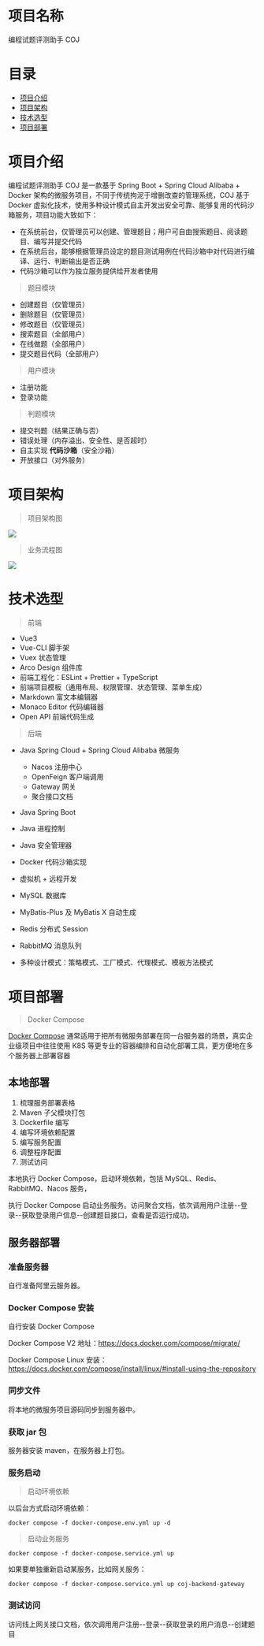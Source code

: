 # 项目名称
编程试题评测助手 COJ

# 目录

- [项目介绍](#项目介绍)
- [项目架构](#项目架构)
- [技术选型](#技术选型)
- [项目部署](#项目部署)

# 项目介绍


编程试题评测助手 COJ 是一款基于 Spring Boot + Spring Cloud Alibaba + Docker 架构的微服务项目，不同于传统拘泥于增删改查的管理系统，COJ 基于 Docker 虚拟化技术，使用多种设计模式自主开发出安全可靠、能够复用的代码沙箱服务，项目功能大致如下：<br>

* 在系统前台，仅管理员可以创建、管理题目；用户可自由搜索题目、阅读题目、编写并提交代码
* 在系统后台，能够根据管理员设定的题目测试用例在代码沙箱中对代码进行编译、运行、判断输出是否正确
* 代码沙箱可以作为独立服务提供给开发者使用

> 题目模块

* 创建题目（仅管理员）
* 删除题目（仅管理员）
* 修改题目（仅管理员）
* 搜索题目（全部用户）
* 在线做题（全部用户）
* 提交题目代码（全部用户）

> 用户模块

* 注册功能
* 登录功能

> 判题模块

* 提交判题（结果正确与否）
* 错误处理（内存溢出、安全性、是否超时）
* 自主实现 **代码沙箱**（安全沙箱）
* 开放接口（对外服务）


# 项目架构

> 项目架构图

![](https://cyan-images.oss-cn-shanghai.aliyuncs.com/images/docs-oj-21.png)


> 业务流程图 

![](https://cyan-images.oss-cn-shanghai.aliyuncs.com/images/docs-oj-06.png)


# 技术选型

> 前端

* Vue3
* Vue-CLI 脚手架
* Vuex 状态管理
* Arco Design 组件库
* 前端工程化：ESLint + Prettier + TypeScript
* 前端项目模板（通用布局、权限管理、状态管理、菜单生成）
* Markdown 富文本编辑器
* Monaco Editor 代码编辑器
* Open API 前端代码生成

> 后端

* Java Spring Cloud + Spring Cloud Alibaba 微服务
  * Nacos 注册中心
  * OpenFeign 客户端调用
  * Gateway 网关
  * 聚合接口文档 

* Java Spring Boot
* Java 进程控制
* Java 安全管理器
* Docker 代码沙箱实现 
* 虚拟机 + 远程开发
* MySQL 数据库

* MyBatis-Plus 及 MyBatis X 自动生成
* Redis 分布式 Session
* RabbitMQ 消息队列
* 多种设计模式：策略模式、工厂模式、代理模式、模板方法模式




# 项目部署


> Docker  Compose

[Docker  Compose](https://cyanzzy.github.io/2023/07/20/%E4%BC%81%E4%B8%9A%E5%BC%80%E5%8F%91%E8%BF%9B%E9%98%B6-5-DockerAdvance/#Docker-Compose-%E5%AE%B9%E5%99%A8%E7%BC%96%E6%8E%92
) 通常适用于把所有微服务部署在同一台服务器的场景，真实企业级项目中往往使用 K8S 等更专业的容器编排和自动化部署工具，更方便地在多个服务器上部署容器

## 本地部署

1. 梳理服务部署表格
2. Maven 子父模块打包
3. Dockerfile 编写
4. 编写环境依赖配置
5. 编写服务配置
6. 调整程序配置
7. 测试访问



本地执行  Docker Compose，启动环境依赖，包括 MySQL、Redis、RabbitMQ、Nacos 服务，<br>

执行 Docker Compose 启动业务服务。访问聚合文档，依次调用用户注册--登录--获取登录用户信息--创建题目接口，查看是否运行成功。


## 服务器部署

### 准备服务器
自行准备阿里云服务器。

### Docker Compose 安装

自行安装 Docker Compose <br>

Docker Compose V2 地址：https://docs.docker.com/compose/migrate/  <br>

Docker Compose Linux 安装：https://docs.docker.com/compose/install/linux/#install-using-the-repository  <br>

### 同步文件

将本地的微服务项目源码同步到服务器中。

### 获取 jar 包

服务器安装 maven，在服务器上打包。

### 服务启动

>启动环境依赖

以后台方式启动环境依赖：

```shell
docker compose -f docker-compose.env.yml up -d
```

> 启动业务服务

```shell
docker compose -f docker-compose.service.yml up
```

如果要单独重新启动某服务，比如网关服务：

```shell
docker compose -f docker-compose.service.yml up coj-backend-gateway
```

### 测试访问

访问线上网关接口文档，依次调用用户注册--登录--获取登录的用户消息--创建题目